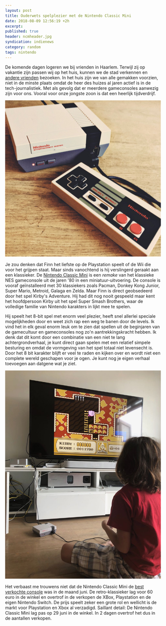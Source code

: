 ```yaml
---
layout: post
title: Ouderwets spelplezier met de Nintendo Classic Mini
date: 2018-08-09 12:56:19 +2h
excerpt:
published: true
header: ncmheader.jpg
syndication: indienews
category: random
tags: nintendo
---
```

De komende dagen logeren we bij vrienden in Haarlem. Terwijl zij op vakantie zijn passen wij op het huis, kunnen we de stad verkennen en [andere vrienden](https://okgo.nl) bezoeken. In het huis zijn we van alle gemakken voorzien, niet in de minste plaats omdat de heer des huizes al jaren actief is in de tech-journalistiek. Met als gevolg dat er meerdere gameconsoles aanwezig zijn voor ons. Vooral voor onze jongste zoon is dat een heerlijk tijdverdrijf. 

![](/images/ncmini.jpg)

Je zou denken dat Finn het liefste op de Playstation speelt of de Wii die voor het grijpen staat. Maar sinds vanochtend is hij verslingerd geraakt aan een klassieker. De [Nintendo Classic Mini](https://www.nintendo.nl/Divers/Nintendo-Classic-Mini-Nintendo-Entertainment-System/Nintendo-Classic-Mini-Nintendo-Entertainment-System-1124287.html) is een _remake_ van het klassieke NES gameconsole uit de jaren '80 in een miniatuur-uitvoering. De console is vooraf geïnstalleerd met 30 klassiekers zoals Pacman, Donkey Kong Junior, Super Mario, Metroid, Galaga en Zelda. Maar Finn is direct geobsedeerd door het spel Kirby's Adventure. Hij had dit nog nooit gespeeld maar kent het hoofdpersoon Kirby uit het spel Super Smash Brothers, waar de volledige familie van Nintendo karakters in lijkt mee te spelen. 

Hij speelt het 8-bit spel met enorm veel plezier, heeft snel allerlei speciale mogelijkheden door en weet zich rap een weg te banen door de levels. Ik vind het in elk geval enorm leuk om te zien dat spellen uit de beginjaren van de gamecultuur en gameconsoles nog zo'n aantrekkingskracht hebben. Ik denk dat dit komt door een combinatie van een niet te lang achtergrondverhaal, je kunt direct gaan spelen met een relatief simpele besturing en omdat de vormgeving van het spel totaal niet levensecht is. Door het 8 bit karakter blijft er veel te raden en kijken over en wordt niet een complete wereld geschapen voor je ogen. Je kunt nog je eigen verhaal toevoegen aan datgene wat je ziet. 

![](/images/ncmfinn.jpg)

Het verbaast me trouwens niet dat de Nintendo Classic Mini de [best verkochte console](https://www.theverge.com/2018/8/2/17642236/nes-classic-npd-sales-data-june-2018) was in de maand juni. De retro-klassieker lag voor 60 euro in de winkel en overtrof in de verkopen de XBox, Playstation en de eigen Nintendo Switch. De prijs speelt zeker een grote rol en wellicht is de markt voor Playstation en Xbox al verzadigd. Saillant detail: De Nintendo Classic Mini lag pas op 29 juni in de winkel. In 2 dagen overtrof het dus in de aantallen verkopen. 